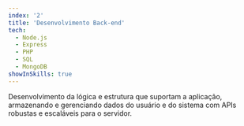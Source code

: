 ```yaml
---
index: '2'
title: 'Desenvolvimento Back-end'
tech:
  - Node.js
  - Express
  - PHP
  - SQL
  - MongoDB
showInSkills: true
---
```


Desenvolvimento da lógica e estrutura que suportam a aplicação, armazenando e gerenciando dados do usuário e do sistema com APIs robustas e escaláveis para o servidor.
